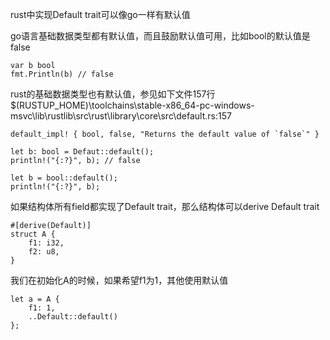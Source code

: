 rust中实现Default trait可以像go一样有默认值

go语言基础数据类型都有默认值，而且鼓励默认值可用，比如bool的默认值是false
```
var b bool
fmt.Println(b) // false
```

rust的基础数据类型也有默认值，参见如下文件157行
$(RUSTUP_HOME)\toolchains\stable-x86_64-pc-windows-msvc\lib\rustlib\src\rust\library\core\src\default.rs:157
```
default_impl! { bool, false, "Returns the default value of `false`" }
```

```
let b: bool = Defaut::default();
println!("{:?}", b); // false

let b = bool::default();
println!("{:?}", b);
```

如果结构体所有field都实现了Default trait，那么结构体可以derive Default trait
```
#[derive(Default)]
struct A {
    f1: i32,
    f2: u8,
}
```
我们在初始化A的时候，如果希望f1为1，其他使用默认值
```
let a = A {
    f1: 1,
    ..Default::default()
};
```